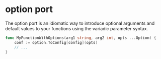 # option port

The option port is an idiomatic way to introduce optional arguments and default values to your functions
using the variadic parameter syntax.


```go
func MyFunctionWithOptions(arg1 string, arg2 int, opts ...Option) {
    conf := option.ToConfig[config](opts)
    // ...
}
```
